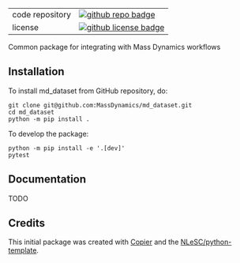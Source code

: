| | |
| :-- | :--  |
| code repository              | [![github repo badge](https://img.shields.io/badge/github-repo-000.svg?logo=github&labelColor=gray&color=blue)](https://github.com/MassDynamics/md_dataset) |
| license                      | [![github license badge](https://img.shields.io/github/license/MassDynamics/md_dataset)](https://github.com/MassDynamics/md_dataset) |

Common package for integrating with Mass Dynamics workflows

## Installation

To install md_dataset from GitHub repository, do:

```console
git clone git@github.com:MassDynamics/md_dataset.git
cd md_dataset
python -m pip install .
```

To develop the package:

```console
python -m pip install -e '.[dev]'
pytest
```

## Documentation

TODO


## Credits

This initial package was created with [Copier](https://github.com/copier-org/copier) and the [NLeSC/python-template](https://github.com/NLeSC/python-template).
